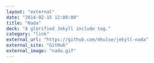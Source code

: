 ```yaml
---
layout: "external"
date: "2014-02-15 12:00:00"
title: "Nada"
deck: "A glorified Jekyll include tag."
category: "link"
external_url: "https://github.com/mhulse/jekyll-nada"
external_site: "GitHub"
external_image: "nada.gif"
---
```

